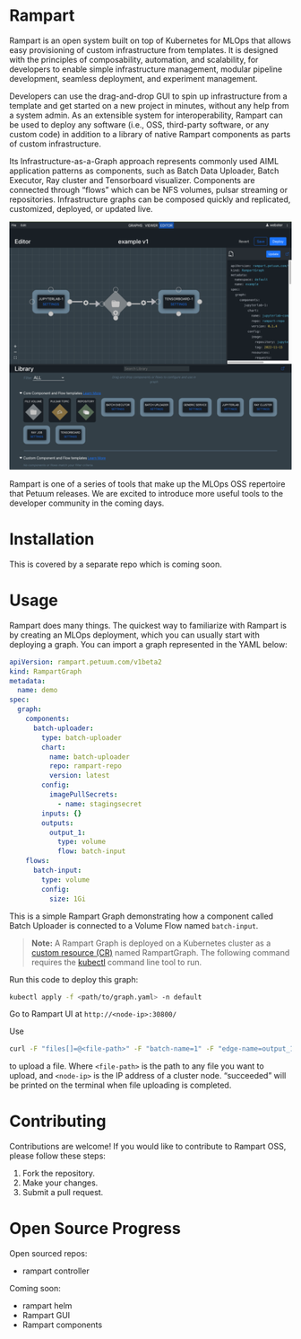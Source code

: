 # Rampart
Rampart is an open system built on top of Kubernetes for MLOps that allows easy provisioning of custom infrastructure from templates. It is designed with the principles of composability, automation, and scalability, for developers to enable simple infrastructure management, modular pipeline development, seamless deployment, and experiment management.

Developers can use the drag-and-drop GUI to spin up infrastructure from a template and get started on a new project in minutes, without any help from a system admin. As an extensible system for interoperability, Rampart can be used to deploy any software (i.e., OSS, third-party software, or any custom code) in addition to a library of native Rampart components as parts of custom infrastructure.

Its Infrastructure-as-a-Graph approach represents commonly used AIML application patterns as components, such as Batch Data Uploader, Batch Executor, Ray cluster and Tensorboard visualizer. Components are connected through “flows” which can be NFS volumes, pulsar streaming or repositories. Infrastructure graphs can be composed quickly and replicated, customized, deployed, or updated live.

![](/doc/images/rampart-ui.png)

Rampart is one of a series of tools that make up the MLOps OSS repertoire that Petuum releases. We are excited to introduce more useful tools to the developer community in the coming days.

# Installation
This is covered by a separate repo which is coming soon.

# Usage
Rampart does many things. The quickest way to familiarize with Rampart is by creating an MLOps deployment, which you can usually start with deploying a graph. You can import a graph represented in the YAML below:
```yaml
apiVersion: rampart.petuum.com/v1beta2
kind: RampartGraph
metadata:
  name: demo
spec:
  graph:
    components:
      batch-uploader:
        type: batch-uploader
        chart:
          name: batch-uploader
          repo: rampart-repo
          version: latest
        config:
          imagePullSecrets:
            - name: stagingsecret
        inputs: {}
        outputs:
          output_1:
            type: volume
            flow: batch-input
    flows:
      batch-input:
        type: volume
        config:
          size: 1Gi
```
This is a simple Rampart Graph demonstrating how a component called Batch Uploader is connected to a Volume Flow named `batch-input`.

> **Note:**
> A Rampart Graph is deployed on a Kubernetes cluster as a [custom resource (CR)](https://kubernetes.io/docs/concepts/extend-kubernetes/api-extension/custom-resources/) named RampartGraph. The following command requires the [kubectl](https://kubernetes.io/docs/reference/kubectl/kubectl/) command line tool to run.

Run this code to deploy this graph:
```bash
kubectl apply -f <path/to/graph.yaml> -n default
```
Go to Rampart UI at `http://<node-ip>:30800/`

Use
```bash
curl -F "files[]=@<file-path>" -F "batch-name=1" -F "edge-name=output_1" http://<node-ip>:30800/default/demo/batch-uploader/multipart/upload-batch-atomic/
```
to upload a file. Where `<file-path>` is the path to any file you want to upload, and `<node-ip>` is the IP address of a cluster node. “succeeded” will be printed on the terminal when file uploading is completed.

# Contributing
Contributions are welcome! If you would like to contribute to Rampart OSS, please follow these steps:
1. Fork the repository.
2. Make your changes.
3. Submit a pull request.

# Open Source Progress

Open sourced repos:
- rampart controller

Coming soon:
- rampart helm
- Rampart GUI
- Rampart components
